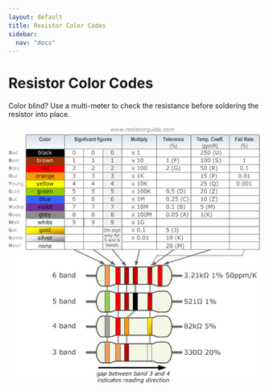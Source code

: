 ```yaml
---
layout: default
title: Resistor Color Codes
sidebar:
  nav: "docs"
---
```


# Resistor Color Codes

Color blind? Use a multi-meter to check the resistance before soldering the resistor into place.

![](resistor_color_codes_chart.png)